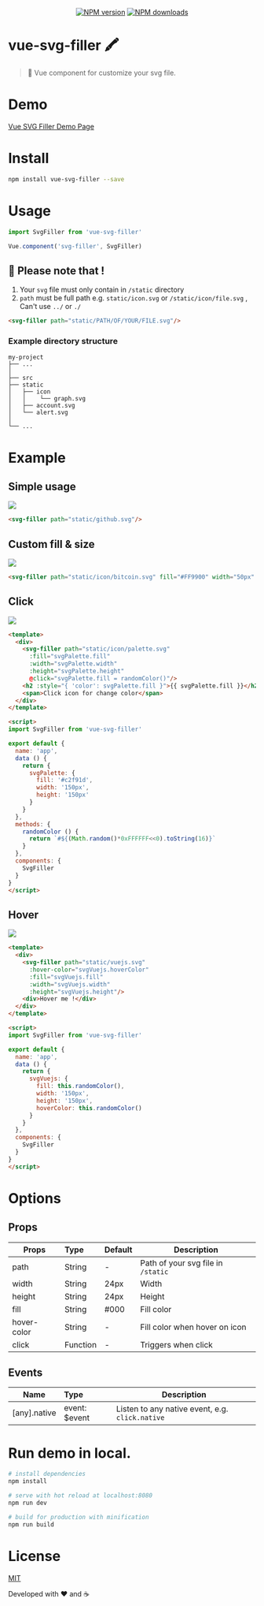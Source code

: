 
<p align="center">
  <a href="https://npmjs.com/package/vue-svg-filler"><img src="https://img.shields.io/npm/v/vue-svg-filler.svg?style=flat" alt="NPM version"></a>
  <a href="https://npmjs.com/package/vue-svg-filler"><img src="https://img.shields.io/npm/dm/vue-svg-filler.svg?style=flat" alt="NPM downloads"></a>
</p>

# vue-svg-filler 🖍 

> 🎨 Vue component for customize your svg file.

# Demo

[Vue SVG Filler Demo Page](https://vue-svg-filler.netlify.com/)

# Install

```sh
npm install vue-svg-filler --save
```
# Usage
```javascript
import SvgFiller from 'vue-svg-filler'

Vue.component('svg-filler', SvgFiller)
```
## 🚨 Please note that ! 

1. Your `svg` file must only contain in `/static` directory
2. `path` must be full path e.g. `static/icon.svg` or `/static/icon/file.svg` , Can't use `../` or `./`

```html
<svg-filler path="static/PATH/OF/YOUR/FILE.svg"/>
```
### Example directory structure

```
my-project
├── ...
│
├── src
├── static
│   ├── icon
│   │    └── graph.svg
│   ├── account.svg
│   └── alert.svg
│
└── ...
```

# Example

## Simple usage
<img src="https://raw.githubusercontent.com/biigpongsatorn/vue-svg-filler/HEAD/static/example/ex1.png"/>

```html
<svg-filler path="static/github.svg"/>
```

## Custom fill & size
<img src="https://raw.githubusercontent.com/biigpongsatorn/vue-svg-filler/HEAD/static/example/ex2.png"/>

```html
<svg-filler path="static/icon/bitcoin.svg" fill="#FF9900" width="50px" height="50px"/>
```

## Click
<img src="https://raw.githubusercontent.com/biigpongsatorn/vue-svg-filler/HEAD/static/example/ex3.png"/>

```html
<template>
  <div>
    <svg-filler path="static/icon/palette.svg"
      :fill="svgPalette.fill"
      :width="svgPalette.width"
      :height="svgPalette.height"
      @click="svgPalette.fill = randomColor()"/>
    <h2 :style="{ 'color': svgPalette.fill }">{{ svgPalette.fill }}</h2>
    <span>Click icon for change color</span>
  </div>
</template>

<script>
import SvgFiller from 'vue-svg-filler'

export default {
  name: 'app',
  data () {
    return {
      svgPalette: {
        fill: '#c2f91d',
        width: '150px',
        height: '150px'
      }
    }
  },
  methods: {
    randomColor () {
      return `#${(Math.random()*0xFFFFFF<<0).toString(16)}`
    }
  },
  components: {
    SvgFiller
  }
}
</script>
```

## Hover
<img src="https://raw.githubusercontent.com/biigpongsatorn/vue-svg-filler/HEAD/static/example/ex4.png"/>

```html
<template>
  <div>
    <svg-filler path="static/vuejs.svg"
      :hover-color="svgVuejs.hoverColor"
      :fill="svgVuejs.fill"
      :width="svgVuejs.width"
      :height="svgVuejs.height"/>
    <div>Hover me !</div>
  </div>
</template>

<script>
import SvgFiller from 'vue-svg-filler'

export default {
  name: 'app',
  data () {
    return {
      svgVuejs: {
        fill: this.randomColor(),
        width: '150px',
        height: '150px',
        hoverColor: this.randomColor()
      }
    }
  },
  components: {
    SvgFiller
  }
}
</script>
```

# Options

## Props
| Props       | Type          | Default  | Description  |
| ----------- |:--------------| ---------|--------------|
| path         | String        | -        | Path of your svg file in `/static`  |
| width       | String        | 24px     | Width |
| height      | String        | 24px     | Height |
| fill        | String        | #000     | Fill color |
| hover-color        | String        | -     | Fill color when hover on icon |
| click        | Function        | -     | Triggers when click |

## Events
| Name          | Type          | Description  |
| --------------|:--------------|--------------|
| [any].native | event: $event  | Listen to any native event, e.g. `click.native`|

# Run demo in local.

``` bash
# install dependencies
npm install

# serve with hot reload at localhost:8080
npm run dev

# build for production with minification
npm run build
```
# License

[MIT](LICENSE)

Developed with ❤️ and ☕️
